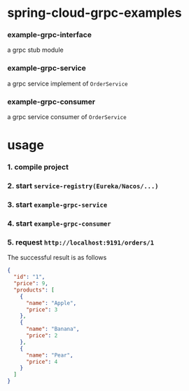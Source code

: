 # spring-cloud-grpc-examples

### example-grpc-interface

a grpc stub module

### example-grpc-service

a grpc service implement of ``OrderService``

### example-grpc-consumer

a grpc service consumer of ``OrderService``

# usage
### 1. compile project
### 2. start ``service-registry(Eureka/Nacos/...)``
### 3. start ``example-grpc-service``
### 4. start ``example-grpc-consumer``
### 5. request ``http://localhost:9191/orders/1``
The successful result is as follows
````json
{
  "id": "1",
  "price": 9,
  "products": [
    {
      "name": "Apple",
      "price": 3
    },
    {
      "name": "Banana",
      "price": 2
    },
    {
      "name": "Pear",
      "price": 4
    }
  ]
}
````
